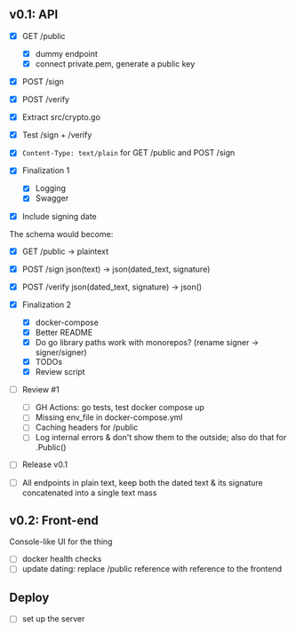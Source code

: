 ## v0.1: API

- [x] GET /public
  - [x] dummy endpoint
  - [x] connect private.pem, generate a public key
- [x] POST /sign
- [x] POST /verify
- [x] Extract src/crypto.go
- [x] Test /sign + /verify
- [x] `Content-Type: text/plain` for GET /public and POST /sign

- [x] Finalization 1
  - [x] Logging
  - [x] Swagger

- [x] Include signing date

The schema would become:

- [x] GET /public -> plaintext
- [x] POST /sign json(text) -> json(dated_text, signature)
- [x] POST /verify json(dated_text, signature) -> json()

- [x] Finalization 2
  - [x] docker-compose
  - [x] Better README
  - [x] Do go library paths work with monorepos? (rename signer -> signer/signer)
  - [x] TODOs
  - [x] Review script

- [ ] Review #1
  - [ ] GH Actions: go tests, test docker compose up
  - [ ] Missing env_file in docker-compose.yml
  - [ ] Caching headers for /public
  - [ ] Log internal errors & don't show them to the outside; also do that for .Public()

- [ ] Release v0.1

- [ ] All endpoints in plain text, keep both the dated text & its signature concatenated into a
      single text mass

## v0.2: Front-end

Console-like UI for the thing

- [ ] docker health checks
- [ ] update dating: replace /public reference with reference to the frontend

## Deploy

- [ ] set up the server
